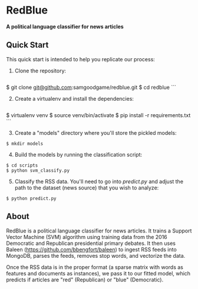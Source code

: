 # RedBlue
**A political language classifier for news articles**

## Quick Start

This quick start is intended to help you replicate our process:

1. Clone the repository:
    ```
$ git clone git@github.com:samgoodgame/redblue.git
$ cd redblue
    ```

2. Create a virtualenv and install the dependencies:

    ```
$ virtualenv venv
$ source venv/bin/activate
$ pip install -r requirements.txt
    ```

3. Create a "models" directory where you'll store the pickled models:

```
$ mkdir models
```

4. Build the models by running the classification script:

```
$ cd scripts
$ python svm_classify.py
```

5. Classify the RSS data. You'll need to go into _predict.py_ and adjust the path to the
dataset (news source) that you wish to analyze:

```
$ python predict.py
```

## About

RedBlue is a political language classifier for news articles. It trains a
Support Vector Machine (SVM) algorithm using training data from the 2016 Democratic
and Republican presidential primary debates. It then uses Baleen
(https://github.com/bbengfort/baleen) to ingest RSS feeds into MongoDB, parses the feeds,
removes stop words, and vectorize the data.

Once the RSS data is in the proper format (a sparse matrix with words as
features and documents as instances), we pass it to our fitted model, which predicts
if articles are "red" (Republican) or "blue" (Democratic).
